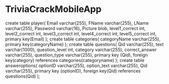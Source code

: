 # TriviaCrackMobileApp
create table player(
Email varchar(255),
FName varchar(255),
LName varchar(255),
Password varchar(16),
Picture blob,
level1_correct int,
level2_correct int,
level3_correct int,
level4_correct int,
level5_correct int,
primary key(Email)
);
create table categories(
categoryName varchar(255),
primary key(categoryName)
);
create table questions(
Qid varchar(255),
text varchar(1000),
question_level int,
category varchar(255),
correct_answer varchar(255),
question_type varchar(255),
primary key (Qid),
foreign key(category) references categories(categoryname)
);
create table answeroptions(
optionID varchar(255),
option_text varchar(255),
Qid varchar(255),
primary key (optionID),
foreign key(Qid) references questions(Qid)
);
